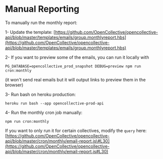 # Manual Reporting

To manually run the monthly report:

1- Update the template: [https://github.com/OpenCollective/opencollective-api/blob/master/templates/emails/group.monthlyreport.hbs](https://github.com/OpenCollective/opencollective-api/blob/master/templates/emails/group.monthlyreport.hbs)

2- If you want to preview some of the emails, you can run it locally with

```text
PG_DATABASE=opencollective_prod_snapshot DEBUG=preview npm run cron:monthly
```

\(it won't send real emails but it will output links to preview them in the browser\)

3- Run bash on heroku production:

```text
heroku run bash --app opencollective-prod-api
```

4- Run the monthly cron job manually:

```text
npm run cron:monthly
```

If you want to only run it for certain collectives, modify the `query` here: [https://github.com/OpenCollective/opencollective-api/blob/master/cron/monthly/email-report.js\#L30](https://github.com/OpenCollective/opencollective-api/blob/master/cron/monthly/email-report.js#L30)


